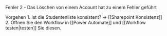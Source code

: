 Fehler 2
	- Das Löschen von einem Account hat zu einem Fehler geführt

Vorgehen
	1. Ist die Studentenliste konsistent?
		-> [[Sharepoint Konsistenz]]
	2. Öffnen Sie den Workflow in [[Power Automate]] und [[Workflow testen|testen]] Sie diesen.